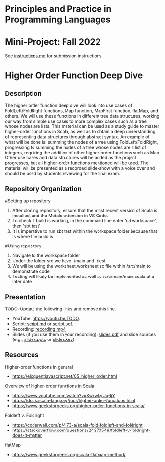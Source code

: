# Principles and Practice in Programming Languages
# Mini-Project: Fall 2022

See [instructions.md](instructions.md) for submission instructions.

# Higher Order Function Deep Dive

## Description

The higher order function deep dive will look into use cases of FoldLeft/FoldRight functions, Map function, MapFirst function, flatMap, and others. We will use these functions in different tree data structures, working our way from simple use cases to more complex cases such as a tree whose nodes are lists. This material can be used as a study guide to master higher-order functions in Scala, as well as to obtain a deep understanding of representing data structures through abstract syntax. An example of what will be done is: summing the nodes of a tree using FoldLeft/FoldRight, progressing to summing the nodes of a tree whose nodes are a list of integers, requiring the addition of other higher-order functions such as Map. Other use cases and data structures will be added as the project progresses, but all higher-order functions mentioned will be used. The material will be presented as a recorded slide-show with a voice over and should be used by students reviewing for the final exam.
## Repository Organization

#Setting up repository
1) After cloning repository, ensure that the most recent version of Scala is installed, and the Metals extension in VS Code.
2) To check if build is working, in the command line enter 'cd workspace', then 'sbt test'
3) It is imperative to run sbt test within the workspace folder because that is where the build is

#Using repository
1) Navigate to the workspace folder
2) Under the folder src we have ./main and ./test
3) We will be using the worksheet.worksheet.sc file within /src/main to demonstrate code
4) Testing will likely be implemented as well as /src/main/main.scala at a later date 

## Presentation

TODO: Update the following links and remove this line.

- YouTube: https://youtu.be/TODO.
- Script: [script.md](script.md) or [script.pdf](script.pdf).
- Recording: [recording.mp4](recording.mp4).
- Slides (if you use them in your recording): [slides.pdf](slides.pdf) and slide sources (e.g., [slides.pptx](slides.pptx) or [slides.key](slides.key)).

## Resources
Higher-order functions in general
- https://eloquentjavascript.net/05_higher_order.html

Overview of higher-order functions in Scala
- https://www.youtube.com/watch?v=KwrwkyUq6jY 
- https://docs.scala-lang.org/tour/higher-order-functions.html 
- https://www.geeksforgeeks.org/higher-order-functions-in-scala/ 

Foldleft v. Foldright
- https://coderwall.com/p/4l73-a/scala-fold-foldleft-and-foldright 
- https://stackoverflow.com/questions/24370549/foldleft-v-foldright-does-it-matter

flatMap
- https://www.geeksforgeeks.org/scala-flatmap-method/
